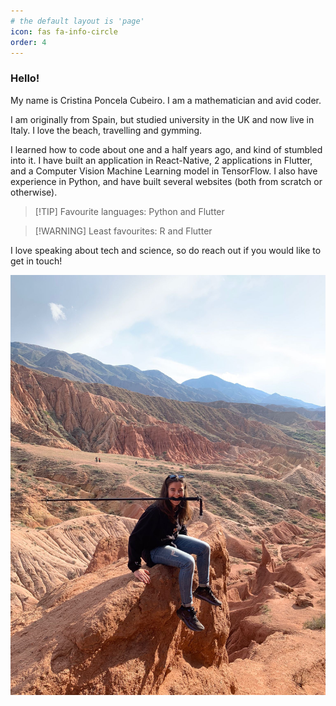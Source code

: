 ```yaml
---
# the default layout is 'page'
icon: fas fa-info-circle
order: 4
---
```


### Hello! 

My name is Cristina Poncela Cubeiro. I am a mathematician and avid coder. 

I am originally from Spain, but studied university in the UK and now live in Italy. I love the beach, travelling and gymming.

I learned how to code about one and a half years ago, and kind of stumbled into it. I have built an application in React-Native, 2 applications in Flutter, and a Computer Vision Machine Learning model in TensorFlow. I also have experience in Python, and have built several websites (both from scratch or otherwise). 

> [!TIP] Favourite languages:
> Python and Flutter


> [!WARNING] Least favourites:
> R and Flutter


I love speaking about tech and science, so do reach out if you would like to get in touch!

![A picture of me trying to get off of a rock in a canyon in Kyrgyzstan. I only have one hiking stick because I was a poor student.](/assets/img/kyrgyzstan.jpg)
